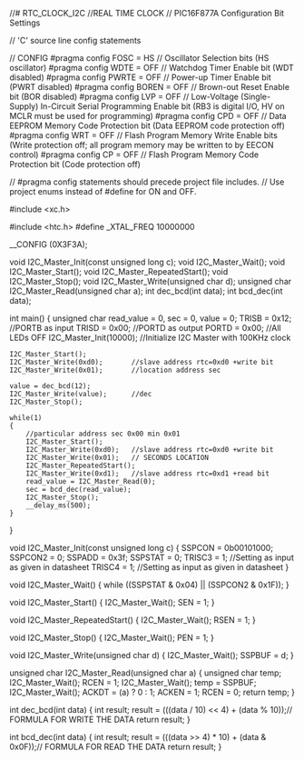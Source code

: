 //# RTC_CLOCK_I2C
//REAL TIME CLOCK 
// PIC16F877A Configuration Bit Settings

// 'C' source line config statements

// CONFIG
#pragma config FOSC = HS        // Oscillator Selection bits (HS oscillator)
#pragma config WDTE = OFF       // Watchdog Timer Enable bit (WDT disabled)
#pragma config PWRTE = OFF      // Power-up Timer Enable bit (PWRT disabled)
#pragma config BOREN = OFF      // Brown-out Reset Enable bit (BOR disabled)
#pragma config LVP = OFF        // Low-Voltage (Single-Supply) In-Circuit Serial Programming Enable bit (RB3 is digital I/O, HV on MCLR must be used for programming)
#pragma config CPD = OFF        // Data EEPROM Memory Code Protection bit (Data EEPROM code protection off)
#pragma config WRT = OFF        // Flash Program Memory Write Enable bits (Write protection off; all program memory may be written to by EECON control)
#pragma config CP = OFF         // Flash Program Memory Code Protection bit (Code protection off)

// #pragma config statements should precede project file includes.
// Use project enums instead of #define for ON and OFF.

#include <xc.h>



#include <htc.h>
#define _XTAL_FREQ 10000000

__CONFIG (0X3F3A);

void I2C_Master_Init(const unsigned long c);
void I2C_Master_Wait();
void I2C_Master_Start();
void I2C_Master_RepeatedStart();
void I2C_Master_Stop();
void I2C_Master_Write(unsigned char d);
unsigned char I2C_Master_Read(unsigned char a);
int dec_bcd(int data);
int bcd_dec(int data);

int main()
{
    unsigned char read_value = 0, sec = 0, value = 0;
    TRISB = 0x12;                 //PORTB as input
    TRISD = 0x00;                 //PORTD as output
    PORTD = 0x00;                 //All LEDs OFF
    I2C_Master_Init(10000);       //Initialize I2C Master with 100KHz clock

    I2C_Master_Start();
    I2C_Master_Write(0xd0);       //slave address rtc=0xd0 +write bit
    I2C_Master_Write(0x01);       //location address sec
    
    value = dec_bcd(12);
    I2C_Master_Write(value);      //dec
    I2C_Master_Stop();

    while(1)
    {
        //particular address sec 0x00 min 0x01
        I2C_Master_Start();
        I2C_Master_Write(0xd0);   //slave address rtc=0xd0 +write bit
        I2C_Master_Write(0x01);   // SECONDS LOCATION
        I2C_Master_RepeatedStart();
        I2C_Master_Write(0xd1);   //slave address rtc=0xd1 +read bit
        read_value = I2C_Master_Read(0);
        sec = bcd_dec(read_value);
        I2C_Master_Stop();
        __delay_ms(500);
    }
}

void I2C_Master_Init(const unsigned long c)
{
    SSPCON = 0b00101000;
    SSPCON2 = 0;
    SSPADD = 0x3f;
    SSPSTAT = 0;
    TRISC3 = 1;  //Setting as input as given in datasheet
    TRISC4 = 1;  //Setting as input as given in datasheet
}

void I2C_Master_Wait()
{
    while ((SSPSTAT & 0x04) || (SSPCON2 & 0x1F));
}

void I2C_Master_Start()
{
    I2C_Master_Wait();
    SEN = 1;
}

void I2C_Master_RepeatedStart()
{
    I2C_Master_Wait();
    RSEN = 1;
}

void I2C_Master_Stop()
{
    I2C_Master_Wait();
    PEN = 1;
}

void I2C_Master_Write(unsigned char d)
{
    I2C_Master_Wait();
    SSPBUF = d;
}

unsigned char I2C_Master_Read(unsigned char a)
{
    unsigned char temp;
    I2C_Master_Wait();
    RCEN = 1;
    I2C_Master_Wait();
    temp = SSPBUF;
    I2C_Master_Wait();
    ACKDT = (a) ? 0 : 1;
    ACKEN = 1;
    RCEN = 0;
    return temp;
}

int dec_bcd(int data)
{
    int result;
    result = (((data / 10) << 4) + (data % 10));// FORMULA FOR WRITE THE DATA 
    return result;
}

int bcd_dec(int data)
{
    int result;
    result = (((data >> 4) * 10) + (data & 0x0F));// FORMULA FOR READ THE DATA 
    return result;
}
